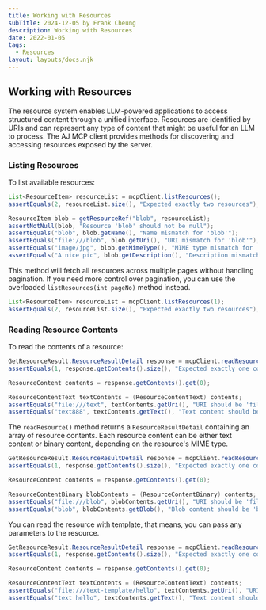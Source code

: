 ```yaml
---
title: Working with Resources
subTitle: 2024-12-05 by Frank Cheung
description: Working with Resources
date: 2022-01-05
tags:
  - Resources
layout: layouts/docs.njk
---
```


## Working with Resources
The resource system enables LLM-powered applications to access structured content through a unified interface.
Resources are identified by URIs and can represent any type of content that might be useful for an LLM to process.
The AJ MCP client provides methods for discovering and accessing resources exposed by the server.

### Listing Resources

To list available resources:

``` java
List<ResourceItem> resourceList = mcpClient.listResources();
assertEquals(2, resourceList.size(), "Expected exactly two resources");

ResourceItem blob = getResourceRef("blob", resourceList);
assertNotNull(blob, "Resource 'blob' should not be null");
assertEquals("blob", blob.getName(), "Name mismatch for 'blob'");
assertEquals("file:///blob", blob.getUri(), "URI mismatch for 'blob'");
assertEquals("image/jpg", blob.getMimeType(), "MIME type mismatch for 'blob'");
assertEquals("A nice pic", blob.getDescription(), "Description mismatch for 'blob'");
```


This method will fetch all resources across multiple pages without handling pagination. 
If you need more control over pagination, you can use the overloaded `listResources(int pageNo)` method instead.

``` java
List<ResourceItem> resourceList = mcpClient.listResources(1);
assertEquals(2, resourceList.size(), "Expected exactly two resources");
```

### Reading Resource Contents

To read the contents of a resource:

``` java
GetResourceResult.ResourceResultDetail response = mcpClient.readResource("file:///text");
assertEquals(1, response.getContents().size(), "Expected exactly one content");

ResourceContent contents = response.getContents().get(0);

ResourceContentText textContents = (ResourceContentText) contents;
assertEquals("file:///text", textContents.getUri(), "URI should be 'file:///text'");
assertEquals("text888", textContents.getText(), "Text content should be 'text'");

```

The `readResource()` method returns a `ResourceResultDetail` containing an array of resource contents.
Each resource content can be either text content or binary content, depending on the resource's MIME type.

``` java
GetResourceResult.ResourceResultDetail response = mcpClient.readResource("file:///blob");
assertEquals(1, response.getContents().size(), "Expected exactly one content");

ResourceContent contents = response.getContents().get(0);

ResourceContentBinary blobContents = (ResourceContentBinary) contents;
assertEquals("file:///blob", blobContents.getUri(), "URI should be 'file:///blob'");
assertEquals("blob", blobContents.getBlob(), "Blob content should be 'blob'");
```

You can read the resource with template, that means, you can pass any parameters to the resource.

``` java
GetResourceResult.ResourceResultDetail response = mcpClient.readResource("file:///text-template/hello");
assertEquals(1, response.getContents().size(), "Expected exactly one content");

ResourceContent contents = response.getContents().get(0);

ResourceContentText textContents = (ResourceContentText) contents;
assertEquals("file:///text-template/hello", textContents.getUri(), "URI should be 'file:///text-template/hello'");
assertEquals("text hello", textContents.getText(), "Text content should be 'text hello'");
```

<!--
### Resource Subscriptions

The client can subscribe to resource changes to receive notifications when resources are updated:

err := client.Subscribe(ctx, mcp.SubscribeRequest{
Params: mcp.SubscribeParams{
URI: "test://resource/path",
},
})

To stop receiving notifications for a resource:

err := client.Unsubscribe(ctx, mcp.UnsubscribeRequest{
Params: mcp.UnsubscribeParams{
URI: "test://resource/path",
},
})

-->
